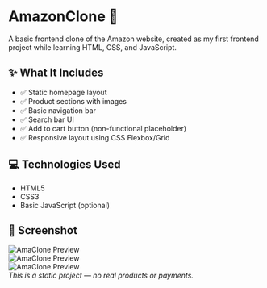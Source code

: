 # AmazonClone 🛒

A basic frontend clone of the Amazon website, created as my first frontend project while learning HTML, CSS, and JavaScript.

## ✨ What It Includes

- ✅ Static homepage layout
- ✅ Product sections with images
- ✅ Basic navigation bar
- ✅ Search bar UI
- ✅ Add to cart button (non-functional placeholder)
- ✅ Responsive layout using CSS Flexbox/Grid

## 💻 Technologies Used

- HTML5  
- CSS3  
- Basic JavaScript (optional)

## 📸 Screenshot

![AmaClone Preview](https://github.com/user-attachments/assets/cb53eaa1-5441-4b04-a45f-f01618e8fab2)  
![AmaClone Preview](https://github.com/user-attachments/assets/8e7f1237-2a45-4b91-9cfa-02e3919871d2)  
![AmaClone Preview](https://github.com/user-attachments/assets/c6dda8cb-4f70-4129-b5f5-eb4248947b18)  
*This is a static project — no real products or payments.*
